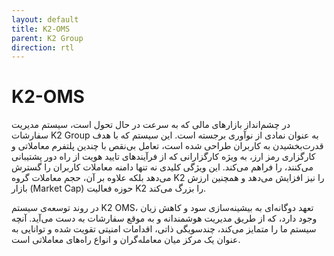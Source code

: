 ```yaml
---
layout: default
title: K2-OMS
parent: K2 Group
direction: rtl
---
```


# K2-OMS
در چشم‌انداز بازارهای مالی که به سرعت در حال تحول است، سیستم مدیریت سفارشات K2 Group به عنوان نمادی از نوآوری برجسته است. این سیستم که با هدف قدرت‌بخشیدن به کاربران طراحی شده است، تعامل بی‌نقص با چندین پلتفرم معاملاتی و کارگزاری رمز ارز، به ویژه کارگزارانی که از فرآیندهای تایید هویت از راه دور پشتیبانی می‌کنند، را فراهم می‌کند. این ویژگی کلیدی نه تنها دامنه معاملات کاربران را گسترش می‌دهد بلکه علاوه بر آن، حجم معاملات گروه K2 را نیز افزایش می‌دهد و همچنین ارزش بازار (Market Cap) حوزه فعالیت K2 را بزرگ می‌کند.

در روند توسعه‌ی سیستم K2 OMS، تعهد دوگانه‌ای به بیشینه‌سازی سود و کاهش زیان وجود دارد، که از طریق مدیریت هوشمندانه و به موقع سفارشات به دست می‌آید. آنچه سیستم ما را متمایز می‌کند، چندسویگی ذاتی، اقدامات امنیتی تقویت شده و توانایی به عنوان یک مرکز میان معامله‌گران و انواع راه‌های معاملاتی است.
